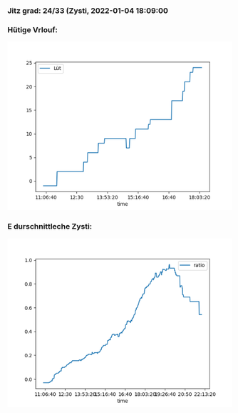 ### Jitz grad: 24/33 (Zysti, 2022-01-04 18:09:00

### Hütige Vrlouf:
![Graph](Today.png)

### E durschnittleche Zysti:
![Graph](Zysti.png)